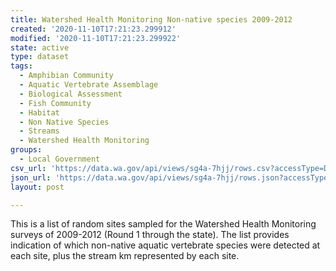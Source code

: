 ```yaml
---
title: Watershed Health Monitoring Non-native species 2009-2012
created: '2020-11-10T17:21:23.299912'
modified: '2020-11-10T17:21:23.299922'
state: active
type: dataset
tags:
  - Amphibian Community
  - Aquatic Vertebrate Assemblage
  - Biological Assessment
  - Fish Community
  - Habitat
  - Non Native Species
  - Streams
  - Watershed Health Monitoring
groups:
  - Local Government
csv_url: 'https://data.wa.gov/api/views/sg4a-7hjj/rows.csv?accessType=DOWNLOAD'
json_url: 'https://data.wa.gov/api/views/sg4a-7hjj/rows.json?accessType=DOWNLOAD'
layout: post

---
```

This is a list of random sites sampled for the Watershed Health Monitoring surveys of 2009-2012 (Round 1 through the state). The list provides indication of which non-native aquatic vertebrate species were detected at each site, plus the stream km represented by each site.
